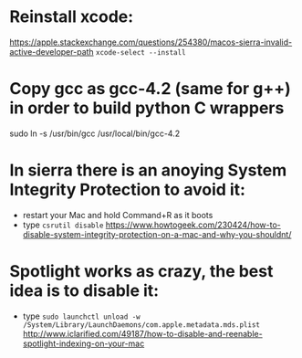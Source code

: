 # Reinstall xcode:
https://apple.stackexchange.com/questions/254380/macos-sierra-invalid-active-developer-path
`xcode-select --install`

# Copy gcc as gcc-4.2 (same for g++) in order to build python C wrappers
sudo ln -s /usr/bin/gcc /usr/local/bin/gcc-4.2

# In sierra there is an anoying System Integrity Protection to avoid it:
+ restart your Mac and hold Command+R as it boots
+ type `csrutil disable`
https://www.howtogeek.com/230424/how-to-disable-system-integrity-protection-on-a-mac-and-why-you-shouldnt/

# Spotlight works as crazy, the best idea is to disable it:
+ type `sudo launchctl unload -w /System/Library/LaunchDaemons/com.apple.metadata.mds.plist`
http://www.iclarified.com/49187/how-to-disable-and-reenable-spotlight-indexing-on-your-mac